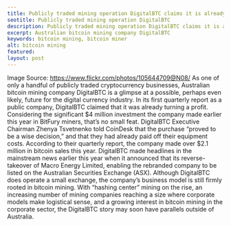 ```yaml
---
title: Publicly traded mining operation DigitalBTC claims it is already profitable
seotitle: Publicly traded mining operation DigitalBTC
description: Publicly traded mining operation DigitalBTC claims it is already profitable
excerpt: Australian bitcoin mining company DigitalBTC
keywords: bitcoin mining, bitcoin miner
alt: bitcoin mining
featured: 
layout: post
---
```


Image Source: https://www.flickr.com/photos/105644709@N08/
As one of only a handful of publicly traded cryptocurrency businesses, Australian bitcoin mining company DigitalBTC is a glimpse at a possible, perhaps even likely, future for the digital currency industry. In its first quarterly report as a public company, DigitalBTC claimed that it was already turning a profit.
Considering the significant $4 million investment the company made earlier this year in BitFury miners, that’s no small feat. DigitalBTC Executive Chairman Zhenya Tsvetnenko told CoinDesk that the purchase “proved to be a wise decision,” and that they had already paid off their equipment costs. According to their quarterly report, the company made over $2.1 million in bitcoin sales this year.
DigitalBTC made headlines in the mainstream news earlier this year when it announced that its reverse-takeover of Macro Energy Limited, enabling the rebranded company to be listed on the Australian Securities Exchange (ASX). Although DigitalBTC does operate a small exchange, the company’s business model is still firmly rooted in bitcoin mining.
With “hashing center” mining on the rise, an increasing number of mining companies reaching a size where corporate models make logistical sense, and a growing interest in bitcoin mining in the corporate sector, the DigitalBTC story may soon have parallels outside of Australia.
